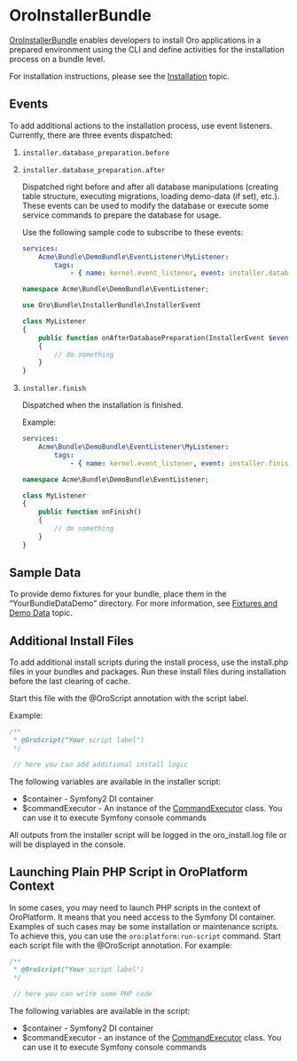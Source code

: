 <a id="bundle-docs-platform-installer-bundle"></a>

# OroInstallerBundle

<a href="https://github.com/oroinc/platform/tree/5.1/src/Oro/Bundle/InstallerBundle" target="_blank">OroInstallerBundle</a> enables developers to install Oro applications in a prepared environment using the CLI and define activities for the installation process on a bundle level.

For installation instructions, please see the [Installation](../../../backend/setup/installation.md#install-for-dev) topic.

## Events

To add additional actions to the installation process, use event listeners. Currently, there are three events dispatched:

1. `installer.database_preparation.before`
2. `installer.database_preparation.after`

   Dispatched right before and after all database manipulations (creating table structure, executing migrations, loading demo-data (if set), etc.).
   These events can be used to modify the database or execute some service commands to prepare the database for usage.

   Use the following sample code to subscribe to these events:
   ```yaml
   services:
       Acme\Bundle\DemoBundle\EventListener\MyListener:
           tags:
               - { name: kernel.event_listener, event: installer.database_preparation.after, method: onAfterDatabasePreparation }
   ```

   ```php
   namespace Acme\Bundle\DemoBundle\EventListener;

   use Oro\Bundle\InstallerBundle\InstallerEvent

   class MyListener
   {
       public function onAfterDatabasePreparation(InstallerEvent $event)
       {
           // do something
       }
   }
   ```
3. `installer.finish`

   Dispatched when the installation is finished.

   Example:
   ```yaml
   services:
       Acme\Bundle\DemoBundle\EventListener\MyListener:
           tags:
               - { name: kernel.event_listener, event: installer.finish, method: onFinish }
   ```

   ```php
   namespace Acme\Bundle\DemoBundle\EventListener;

   class MyListener
   {
       public function onFinish()
       {
           // do something
       }
   }
   ```

## Sample Data

To provide demo fixtures for your bundle, place them in the “YourBundleDataDemo” directory. For more information, see [Fixtures and Demo Data](../../../backend/entities-data-management/data-fixtures.md#entities-data-management-fixtures) topic.

## Additional Install Files

To add additional install scripts during the install process, use the install.php files in your bundles and packages.
Run these install files during installation before the last clearing of cache.

Start this file with the @OroScript annotation with the script label.

Example:

```php
/**
 * @OroScript("Your script label")
 */

 // here you can add additional install logic
```

The following variables are available in the installer script:

- $container - Symfony2 DI container
- $commandExecutor - An instance of the <a href="https://github.com/oroinc/platform/blob/5.1/src/Oro/Bundle/InstallerBundle/CommandExecutor.php" target="_blank">CommandExecutor</a> class. You can use it to execute Symfony console commands

All outputs from the installer script will be logged in the oro_install.log file or will be displayed in the console.

## Launching Plain PHP Script in OroPlatform Context

In some cases, you may need to launch PHP scripts in the context of OroPlatform. It means that you need access to the Symfony DI container. Examples of such cases may be some installation or maintenance scripts. To achieve this, you can use the `oro:platform:run-script` command. Start each script file with the @OroScript annotation. For example:

```php
/**
 * @OroScript("Your script label")
 */

 // here you can write some PHP code
```

The following variables are available in the script:

- $container - Symfony2 DI container
- $commandExecutor - an instance of the <a href="https://github.com/oroinc/platform/blob/5.1/src/Oro/Bundle/InstallerBundle/CommandExecutor.php" target="_blank">CommandExecutor</a> class. You can use it to execute Symfony console commands

<!-- Frontend -->

